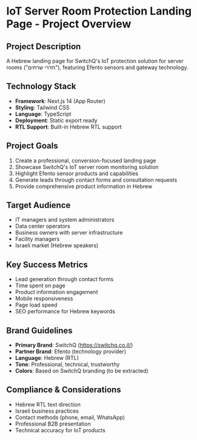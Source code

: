 # IoT Server Room Protection Landing Page - Project Overview

## Project Description
A Hebrew landing page for SwitchQ's IoT protection solution for server rooms ("חדרי שרתים"), featuring Efento sensors and gateway technology.

## Technology Stack
- **Framework**: Next.js 14 (App Router)
- **Styling**: Tailwind CSS
- **Language**: TypeScript
- **Deployment**: Static export ready
- **RTL Support**: Built-in Hebrew RTL support

## Project Goals
1. Create a professional, conversion-focused landing page
2. Showcase SwitchQ's IoT server room monitoring solution
3. Highlight Efento sensor products and capabilities
4. Generate leads through contact forms and consultation requests
5. Provide comprehensive product information in Hebrew

## Target Audience
- IT managers and system administrators
- Data center operators
- Business owners with server infrastructure
- Facility managers
- Israeli market (Hebrew speakers)

## Key Success Metrics
- Lead generation through contact forms
- Time spent on page
- Product information engagement
- Mobile responsiveness
- Page load speed
- SEO performance for Hebrew keywords

## Brand Guidelines
- **Primary Brand**: SwitchQ (https://switchq.co.il/)
- **Partner Brand**: Efento (technology provider)
- **Language**: Hebrew (RTL)
- **Tone**: Professional, technical, trustworthy
- **Colors**: Based on SwitchQ branding (to be extracted)

## Compliance & Considerations
- Hebrew RTL text direction
- Israeli business practices
- Contact methods (phone, email, WhatsApp)
- Professional B2B presentation
- Technical accuracy for IoT products
